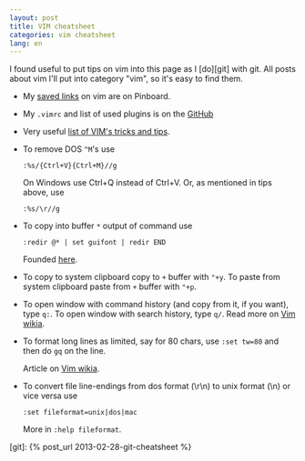 ```yaml
---
layout: post
title: VIM cheatsheet
categories: vim cheatsheet
lang: en
---
```


I found useful to put tips on vim into this page as I [do][git] with git. All
posts about vim I'll put into category "vim", so it's easy to find them. 

* My [saved links][pinboard] on vim are on Pinboard.

* My `.vimrc` and list of used plugins is on the [GitHub][rbddotfiles]

* Very useful [list of VIM's tricks and tips][tips].

* To remove DOS `^M`'s use 

      :%s/{Ctrl+V}{Ctrl+M}//g

  On Windows use Ctrl+Q instead of Ctrl+V.
  Or, as mentioned in tips above, use

      :%s/\r//g

* To copy into buffer `*` output of command use 

      :redir @* | set guifont | redir END

  Founded [here][copy].

* To copy to system clipboard copy to `+` buffer with `"+y`. To paste from
  system clipboard paste from `+` buffer with `"+p`.

* To open window with command history (and copy from it, if you want), type
  `q:`. To open window with search history, type `q/`. Read more on [Vim
  wikia][cmd].

* To format long lines as limited, say for 80 chars, use `:set tw=80` and then
  do `gq` on the line.

  Article on [Vim wikia][automatic-word-wrapping].

* To convert file line-endings from dos format (\r\n) to unix format (\n) or vice versa use

      :set fileformat=unix|dos|mac

  More in `:help fileformat`.


[tips]: http://rayninfo.co.uk/vimtips.html
[copy]: http://superuser.com/questions/167352/how-do-i-copy-command-output-in-vim
[cmd]: http://vim.wikia.com/wiki/Using_command-line_history
[pinboard]: https://pinboard.in/u:schmooser/t:vim/
[rbddotfiles]: https://github.com/schmooser/rbddotfiles
[automatic-word-wrapping]: http://vim.wikia.com/wiki/Automatic_word_wrapping

[git]: {% post_url 2013-02-28-git-cheatsheet %}

